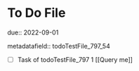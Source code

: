 # To Do File

due:: 2022-09-01

metadatafield:: todoTestFile_797_54

- [ ] Task of todoTestFile_797 1 [[Query me]]
